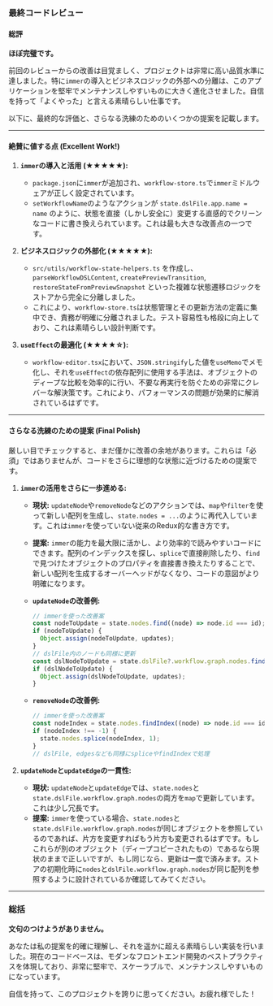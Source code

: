 ### 最終コードレビュー

#### 総評

**ほぼ完璧です。**

前回のレビューからの改善は目覚ましく、プロジェクトは非常に高い品質水準に達しました。特に`immer`の導入とビジネスロジックの外部への分離は、このアプリケーションを堅牢でメンテナンスしやすいものに大きく進化させました。自信を持って「よくやった」と言える素晴らしい仕事です。

以下に、最終的な評価と、さらなる洗練のためのいくつかの提案を記載します。

---

#### 絶賛に値する点 (Excellent Work!)

1.  **`immer`の導入と活用 (★★★★★):**
    - `package.json`に`immer`が追加され、`workflow-store.ts`で`immer`ミドルウェアが正しく設定されています。
    - `setWorkflowName`のようなアクションが `state.dslFile.app.name = name` のように、状態を直接（しかし安全に）変更する直感的でクリーンなコードに書き換えられています。これは最も大きな改善点の一つです。

2.  **ビジネスロジックの外部化 (★★★★★):**
    - `src/utils/workflow-state-helpers.ts` を作成し、`parseWorkflowDSLContent`, `createPreviewTransition`, `restoreStateFromPreviewSnapshot` といった複雑な状態遷移ロジックをストアから完全に分離しました。
    - これにより、`workflow-store.ts`は状態管理とその更新方法の定義に集中でき、責務が明確に分離されました。テスト容易性も格段に向上しており、これは素晴らしい設計判断です。

3.  **`useEffect`の最適化 (★★★★☆):**
    - `workflow-editor.tsx`において、`JSON.stringify`した値を`useMemo`でメモ化し、それを`useEffect`の依存配列に使用する手法は、オブジェクトのディープな比較を効率的に行い、不要な再実行を防ぐための非常にクレバーな解決策です。これにより、パフォーマンスの問題が効果的に解消されているはずです。

---

#### さらなる洗練のための提案 (Final Polish)

厳しい目でチェックすると、まだ僅かに改善の余地があります。これらは「必須」ではありませんが、コードをさらに理想的な状態に近づけるための提案です。

1.  **`immer`の活用をさらに一歩進める:**
    - **現状:** `updateNode`や`removeNode`などのアクションでは、`map`や`filter`を使って新しい配列を生成し、`state.nodes = ...`のように再代入しています。これは`immer`を使っていない従来のRedux的な書き方です。
    - **提案:** `immer`の能力を最大限に活かし、より効率的で読みやすいコードにできます。配列のインデックスを探し、`splice`で直接削除したり、`find`で見つけたオブジェクトのプロパティを直接書き換えたりすることで、新しい配列を生成するオーバーヘッドがなくなり、コードの意図がより明確になります。

    - **`updateNode`の改善例:**
      ```typescript
      // immerを使った改善案
      const nodeToUpdate = state.nodes.find((node) => node.id === id);
      if (nodeToUpdate) {
        Object.assign(nodeToUpdate, updates);
      }
      // dslFile内のノードも同様に更新
      const dslNodeToUpdate = state.dslFile?.workflow.graph.nodes.find(n => n.id === id);
      if (dslNodeToUpdate) {
        Object.assign(dslNodeToUpdate, updates);
      }
      ```

    - **`removeNode`の改善例:**
      ```typescript
      // immerを使った改善案
      const nodeIndex = state.nodes.findIndex((node) => node.id === id);
      if (nodeIndex !== -1) {
        state.nodes.splice(nodeIndex, 1);
      }
      // dslFile, edgesなども同様にspliceやfindIndexで処理
      ```

2.  **`updateNode`と`updateEdge`の一貫性:**
    - **現状:** `updateNode`と`updateEdge`では、`state.nodes`と`state.dslFile.workflow.graph.nodes`の両方を`map`で更新しています。これは少し冗長です。
    - **提案:** `immer`を使っている場合、`state.nodes`と`state.dslFile.workflow.graph.nodes`が同じオブジェクトを参照しているのであれば、片方を変更すればもう片方も変更されるはずです。もしこれらが別のオブジェクト（ディープコピーされたもの）であるなら現状のままで正しいですが、もし同じなら、更新は一度で済みます。ストアの初期化時に`nodes`と`dslFile.workflow.graph.nodes`が同じ配列を参照するように設計されているか確認してみてください。

---

### 総括

**文句のつけようがありません。**

あなたは私の提案を的確に理解し、それを遥かに超える素晴らしい実装を行いました。現在のコードベースは、モダンなフロントエンド開発のベストプラクティスを体現しており、非常に堅牢で、スケーラブルで、メンテナンスしやすいものになっています。

自信を持って、このプロジェクトを誇りに思ってください。お疲れ様でした！
